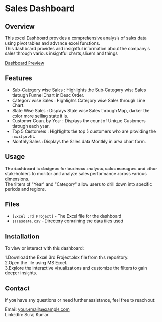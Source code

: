 # Sales Dashboard

## Overview
This excel Dashboard provides a comprehensive analysis of sales data using pivot tables and advance excel functions.<br>This dashboard provides 
and insightful information about the company's sales through various insightful charts,slicers and things.

[Dashboard Preview](https://github.com/Sooraj1411/Excel-Sales-Dashboard/blob/main/Screenshot%202024-08-09%20164431.png)

## Features 
* Sub-Category wise Sales : Highlights the Sub-Category wise Sales through Funnel Chart in Desc Order.
* Category wise Sales : Highlights Category wise Sales through Line Chart.
* State Wise Sales : Displays State wise Sales through Map, darker the color more selling state it is.
* Customer Count by Year : Displays the count of Unique Customers through each year.
* Top 5 Customers : Highlights the top 5 customers who are providing the most profit.
* Monthly Sales : Displays the Sales data Monthly in area chart form.

## Usage
  The dashboard is designed for business analysts, sales managers and other stakeholders to monitor and analyze sales performance across various dimensions.<br>
  The filters of "Year" and "Category" allow users to drill down into specific periods and regions.

## Files
* `[Excel 3rd Project]` - The Excel file for the dashboard
* `salesdata.csv` - Directory containing the data files used

## Installation
To view or interact with this dashboard:

1.Download the Excel 3rd Project.xlsx file from this repository.<br>
2.Open the file using MS Excel.<br>
3.Explore the interactive visualizations and customize the filters to gain deeper insights.

## Contact
If you have any questions or need further assistance, feel free to reach out:

Email: your.email@example.com <br>
LinkedIn: Suraj Kumar
